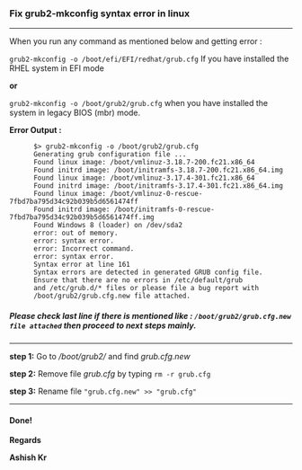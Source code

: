 ### Fix grub2-mkconfig syntax error in linux
---------------------------------------------------------------------------------------------------------------------------------------

When you run any command as mentioned below and getting error :

`grub2-mkconfig -o /boot/efi/EFI/redhat/grub.cfg` If you have installed the RHEL system in EFI mode

**or**

`grub2-mkconfig -o /boot/grub2/grub.cfg` when you have installed the system in legacy BIOS (mbr) mode.


**Error Output :**

          $> grub2-mkconfig -o /boot/grub2/grub.cfg
          Generating grub configuration file ...
          Found linux image: /boot/vmlinuz-3.18.7-200.fc21.x86_64
          Found initrd image: /boot/initramfs-3.18.7-200.fc21.x86_64.img
          Found linux image: /boot/vmlinuz-3.17.4-301.fc21.x86_64
          Found initrd image: /boot/initramfs-3.17.4-301.fc21.x86_64.img
          Found linux image: /boot/vmlinuz-0-rescue-7fbd7ba795d34c92b039b5d6561474ff
          Found initrd image: /boot/initramfs-0-rescue-7fbd7ba795d34c92b039b5d6561474ff.img
          Found Windows 8 (loader) on /dev/sda2
          error: out of memory.
          error: syntax error.
          error: Incorrect command.
          error: syntax error.
          Syntax error at line 161
          Syntax errors are detected in generated GRUB config file.
          Ensure that there are no errors in /etc/default/grub
          and /etc/grub.d/* files or please file a bug report with
          /boot/grub2/grub.cfg.new file attached.
          

##### Please check last line if there is mentioned like : *`/boot/grub2/grub.cfg.new file attached`* then proceed to next steps mainly.
_________________________________________________________________________________________________

**step 1:**   Go to */boot/grub2/* and find *grub.cfg.new*

**step 2:**   Remove file *grub.cfg* by typing `rm -r grub.cfg`

**step 3:**   Rename file `"grub.cfg.new" >> "grub.cfg"`

_________________________________________________________________________________________________

#### Done!
**Regards**

**Ashish Kr**
